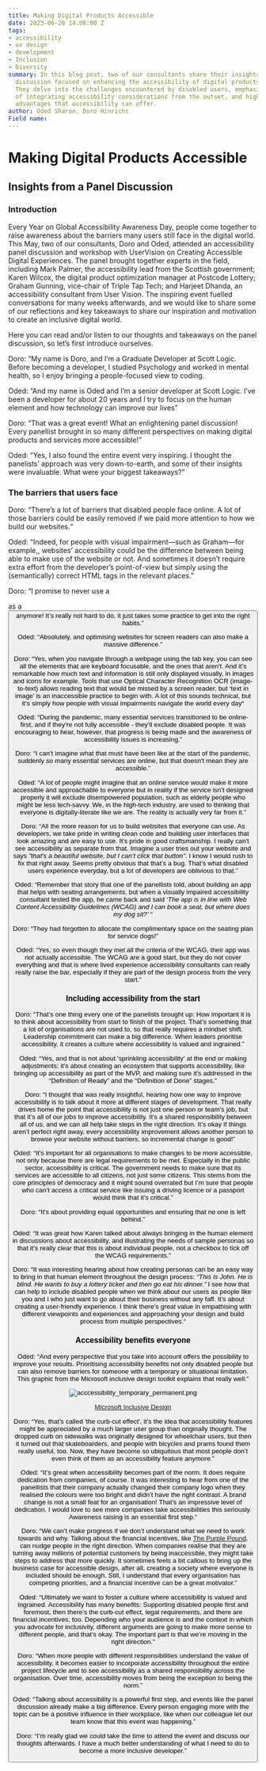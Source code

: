 ```yaml
---
title: Making Digital Products Accessible
date: 2023-06-20 14:08:00 Z
tags:
- accessibility
- ux design
- development
- Inclusion
- Diversity
summary: In this blog post, two of our consultants share their insights from a panel
  discussion focused on enhancing the accessibility of digital products and services.
  They delve into the challenges encountered by disabled users, emphasize the significance
  of integrating accessibility considerations from the outset, and highlight the universal
  advantages that accessibility can offer.
author: Oded Sharon, Doro Hinrichs
Field name: 
---
```


# Making Digital Products Accessible 
## Insights from a Panel Discussion

### Introduction
Every Year on Global Accessibility Awareness Day, people come together to raise awareness about the barriers many users still face in the digital world. This May, two of our consultants, Doro and Oded, attended an accessibility panel discussion and workshop with UserVision on Creating Accessible Digital Experiences. The panel brought together experts in the field, including Mark Palmer, the accessibility lead from the Scottish government; Karen Wilcox, the digital product optimization manager at Postcode Lottery; Graham Gunning, vice-chair of Triple Tap Tech; and Harjeet Dhanda, an accessibility consultant from User Vision. The inspiring event fuelled conversations for many weeks afterwards, and we would like to share some of our reflections and key takeaways to share our inspiration and motivation to create an inclusive digital world.

Here you can read and/or listen to our thoughts and takeaways on the panel discussion, so let’s first introduce ourselves. 

Doro: “My name is Doro, and I’m a Graduate Developer at Scott Logic. Before becoming a developer, I studied Psychology and worked in mental health, so I enjoy bringing a people-focused view to coding. 

Oded: “And my name is Oded and I’m a senior developer at Scott Logic. I’ve been a developer for about 20 years and I try to focus on the human element and how technology can improve our lives”

Doro: “That was a great event! What an enlightening panel discussion! Every panellist  brought in so many different perspectives on making digital products and services more accessible!”

Oded:  “Yes, I also found the entire event very inspiring. I thought the panelists’ approach was very down-to-earth, and some of their insights were invaluable. What were your biggest takeaways?”

### The barriers that users face
Doro: “There’s a lot of barriers that disabled people face online. A lot of those barriers could be easily removed if we paid more attention to how we build our websites.“ 

Oded: “Indeed, for people with visual impairment—such as Graham—for example,, websites’ accessibility could be the difference between being able to make use of the website or not. And sometimes it doesn’t require extra effort from the developer’s point-of-view but simply using the (semantically) correct HTML tags in the relevant places.” 

Doro: “I promise to never use a *<div>* as a *<button>* anymore! It’s really not hard to do, it just takes some practice to get into the right habits.” 

Oded: “Absolutely, and optimising websites for screen readers can also make a massive difference.” 

Doro: “Yes, when you navigate through a webpage using the tab key, you can see all the elements that are keyboard focusable, and the ones that aren't. And it’s remarkable how much text and information is still only displayed visually, in images and icons for example. Tools that use Optical Character Recognition OCR (image-to-text) allows reading text that would be missed by a screen reader, but ‘text in image’ is an inaccessible practice to begin with. A lot of this sounds technical, but it’s simply how people with visual impairments navigate the world every day“

Oded: “During the pandemic, many essential services transitioned to be online-first, and if they’re not fully accessible - they’ll exclude disabled people. It was encouraging to hear, however, that progress is being made and the awareness of accessibility issues is increasing.”

Doro: “I can’t imagine what that must have been like at the start of the pandemic, suddenly so many essential services are online, but that doesn't mean they are accessible.”

Oded: “A lot of people might imagine that an online service would make it more accessible and approachable to everyone but in reality if the service isn’t designed properly it will exclude disempowered population, such as elderly people who might be less tech-savvy. We, in the high-tech industry, are used to thinking that everyone is digitally-literate like we are. The reality is actually very far from it.”

Doro: “All the more reason for us to build websites that everyone can use. As developers, we take pride in writing clean code and building user interfaces that look amazing and are easy to use. It's pride in good craftsmanship. I really can't see accessibility as separate from that. Imagine a user tries out your website and says *"that's a beautiful website, but I can’t click that button"*. I know I would rush to fix that right away. Seems pretty obvious that that’s a bug. That’s what disabled users experience everyday, but a lot of developers are oblivious to that.”

Oded: “Remember that story that one of the panellists told, about building an app that helps with seating arrangements, but when a visually impaired accessibility consultant tested the app, he came back and said *‘The app is in line with Web Content Accessibility Guidelines (WCAG) and I can book a seat, but where does my dog sit?’* “

Doro: “They had forgotten to allocate the complimentary space on the seating plan for service dogs!” 

Oded: “Yes, so even though they met all the criteria of the WCAG, their app was not actually accessible. The WCAG are a good start, but they do not cover everything and that is where lived experience accessibility consultants can really really raise the bar, especially if they are part of the design process from the very start.”

### Including accessibility from the start
Doro: “That’s one thing every one of the panelists brought up: How important it is to think about accessibility from start to finish of the project. That’s something that a lot of organisations are not used to, so that really requires a mindset shift. Leadership commitment can make a big difference. When leaders prioritise accessibility, it creates a culture where accessibility is valued and ingrained.”

Oded: “Yes, and that is not about 'sprinkling accessibility' at the end or making adjustments; it's about creating an ecosystem that supports accessibility, like bringing up accessibility as part of the MVP, and making sure it’s addressed in the “Definition of Ready” and the “Definition of Done” stages.”

Doro: “I thought that was really insightful, hearing how one way to improve accessibility is to talk about it more at different stages of development. That really drives home the point that accessibility is not just one person or team’s job, but that it’s all of our jobs to improve accessibility. It’s a shared responsibility between all of us, and we can all help take steps in the right direction. It’s okay if things aren’t perfect right away, every accessibility improvement allows another person to browse your website without barriers, so incremental change is good!” 

Oded: “It’s important for all organisations to make changes to be more accessible, not only because there are legal requirements to be met. Especially in the public sector, accessibility is critical. The government needs to make sure that its services are accessible to all citizens, not just some citizens.  This stems from the core principles of democracy and it might sound overrated but I’m sure that people who can’t access a critical service like issuing a driving licence or a passport would think that it’s critical.”

Doro: “It's about providing equal opportunities and ensuring that no one is left behind.” 

Oded: “It was great how Karen talked about always bringing in the human element in discussions about accessibility, and illustrating the needs of sample personas so that it’s really clear that this is about individual people, not a checkbox to tick off the WCAG requirements.”

Doro: “It was interesting hearing about how creating personas can be an easy way to bring in that human element throughout the design process: *“This is John. He is blind. He wants to buy a lottery ticket and then go eat his dinner.”* I see how that can help to include disabled people when we think about our users as people like you and I who just want to go about their business without any faff. It’s about creating a user-friendly experience. I think there’s great value in empathising with different viewpoints and experiences and approaching your design and build process from multiple perspectives.“

### Accessibility benefits everyone
Oded: “And every perspective that you take into account offers the possibility to improve your results. Prioritising accessibility benefits not only disabled people but can also remove barriers for someone with a temporary or situational limitation. This graphic from the Microsoft inclusive design toolkit explains that really well:” 

![acccessibility_temporary_permanent.png](/uploads/acccessibility_temporary_permanent.png)

[Microsoft Inclusive Design](https://inclusive.microsoft.design/)

Doro: “Yes, that’s called 'the curb-cut effect', it’s the idea that accessibility features might be appreciated by a much larger user group than originally thought. The dropped curb on sidewalks was originally designed for wheelchair users, but then it turned out that skateboarders, and people with bicycles and prams found them really useful, too. Now, they have become so ubiquitous that most people don’t even think of them as an accessibility feature anymore.” 

Oded: “It’s great when accessibility becomes part of the norm. It does require dedication from companies, of course. It was interesting to hear from one of the panellists that their company actually changed their company logo when they realised the colours were too bright and didn’t have the right contrast. A brand change is not a small feat for an organisation! That’s an impressive level of dedication. I would love to see more companies take accessibilities this seriously. Awareness raising is an essential first step.“

Doro: “We can’t make progress if we don’t understand what we need to work towards and why. Talking about the financial incentives, like [The Purple Pound](https://wearepurple.org.uk/the-purple-pound-infographic/), can nudge people in the right direction. When companies realise that they are turning away millions of potential customers by being inaccessible, they might take steps to address that more quickly. It sometimes feels a bit callous to bring up the business case for accessible design, after all, creating a society where everyone is included should be enough. Still, I understand that every organisation has competing priorities, and a financial incentive can be a great motivator.”

Oded: “Ultimately we want to foster a culture where accessibility is valued and ingrained. Accessibility has many benefits: Supporting disabled people first and foremost, then there’s the curb-cut effect, legal requirements, and there are financial incentives, too. Depending who your audience is and the context in which you advocate for inclusivity, different arguments are going to make more sense to different people, and that’s okay. The important part is that we’re moving in the right direction.”

Doro: “When more people with different responsibilities understand the value of accessibility, it becomes easier to incorporate accessibility throughout the entire project lifecycle and to see accessibility as a shared responsibility across the organisation. Over time, accessibility moves from being the exception to being the norm.”

Oded: “Talking about accessibility is a powerful first step, and events like the panel discussion already make a big difference. Every person engaging more with the topic can be a positive influence in their workplace, like when our colleague let our team know that this event was happening.”

Doro: “I’m really glad we could take the time to attend the event and discuss our thoughts afterwards. I have a much better understanding of what I need to do to become a more inclusive developer.”
